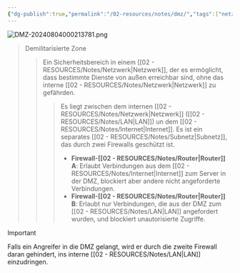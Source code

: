 ```yaml
---
{"dg-publish":true,"permalink":"/02-resources/notes/dmz/","tags":["netzwerk/firewall"],"updated":"2024-08-04T00:05:58.000+02:00"}
---
```


![DMZ-20240804000213781.png](/img/user/02%20-%20RESOURCES/Files/DMZ-20240804000213781.png)
>Demilitarisierte Zone
>>Ein Sicherheitsbereich in einem [[02 - RESOURCES/Notes/Netzwerk\|Netzwerk]], der es ermöglicht, dass bestimmte Dienste von außen erreichbar sind, ohne das interne [[02 - RESOURCES/Notes/Netzwerk\|Netzwerk]] zu gefährden.
>>>Es liegt zwischen dem internen [[02 - RESOURCES/Notes/Netzwerk\|Netzwerk]] ([[02 - RESOURCES/Notes/LAN\|LAN]]) un dem [[02 - RESOURCES/Notes/Internet\|Internet]].
>>>Es ist ein separates [[02 - RESOURCES/Notes/Subnetz\|Subnetz]], das durch zwei Firewalls geschützt ist.
>>>- **Firewall-[[02 - RESOURCES/Notes/Router\|Router]] A**: Erlaubt Verbindungen aus dem [[02 - RESOURCES/Notes/Internet\|Internet]] zum Server in der DMZ, blockiert aber andere nicht angeforderte Verbindungen.
>>>-  **Firewall-[[02 - RESOURCES/Notes/Router\|Router]] B**: Erlaubt nur Verbindungen, die aus der DMZ zum [[02 - RESOURCES/Notes/LAN\|LAN]] angefordert wurden, und blockiert unautorisierte Zugriffe.

>[!important] 
>Falls ein Angreifer in die DMZ gelangt, wird er durch die zweite Firewall daran gehindert, ins interne [[02 - RESOURCES/Notes/LAN\|LAN]] einzudringen.